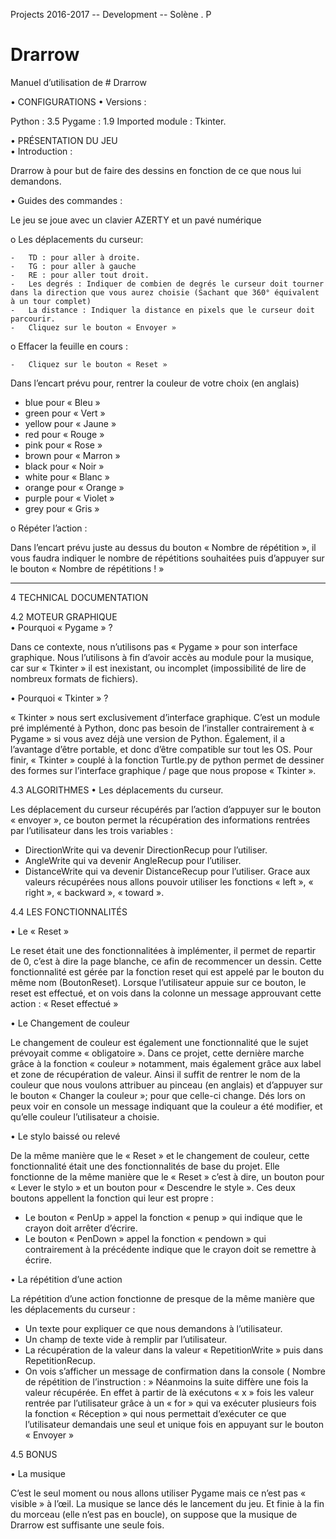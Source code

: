 Projects 2016-2017    --    Development   --    Solène . P

# Drarrow

Manuel d’utilisation de # Drarrow
 

• CONFIGURATIONS
  •	Versions :

Python : 3.5 
Pygame : 1.9
Imported module : Tkinter.


• PRÉSENTATION DU JEU	
  •	Introduction :

Drarrow à pour but de faire des dessins en fonction de ce que nous lui demandons. 

  •	Guides des commandes :

Le jeu se joue avec un clavier AZERTY et un pavé numérique
 
  o	Les déplacements du curseur:

    -	TD : pour aller à droite.
    -	TG : pour aller à gauche
    -	RE : pour aller tout droit.
    -	Les degrés : Indiquer de combien de degrés le curseur doit tourner dans la direction que vous aurez choisie (Sachant que 360° équivalent à un tour complet)
    -	La distance : Indiquer la distance en pixels que le curseur doit parcourir.
    -	Cliquez sur le bouton « Envoyer »

  o	Effacer la feuille en cours :

    -	Cliquez sur le bouton « Reset »
 
Dans l’encart prévu pour, rentrer la couleur de votre choix (en anglais)

   -	blue	pour	« Bleu »
   -	green	pour	« Vert »
   -	yellow	pour	« Jaune »
   -	red	pour	« Rouge »
   -	pink	pour	« Rose »
   -	brown	pour	« Marron »
   -	black	pour	« Noir »
   -	white	pour	« Blanc »
   -	orange	pour	« Orange »
   -	purple	pour	« Violet »
   -	grey	pour	« Gris »

  o	Répéter l’action :

Dans l’encart prévu juste au dessus du bouton « Nombre de répétition », il vous faudra indiquer le nombre de répétitions souhaitées puis d’appuyer sur le bouton « Nombre de répétitions ! »

_____

4	TECHNICAL DOCUMENTATION	

4.2	MOTEUR GRAPHIQUE	
•	Pourquoi « Pygame » ?

Dans ce contexte, nous n’utilisons pas « Pygame » pour son interface graphique. Nous l’utilisons à fin d’avoir accès au module pour la musique, car sur « Tkinter » il est inexistant, ou incomplet (impossibilité de lire de nombreux formats de fichiers).

•	Pourquoi « Tkinter » ?

« Tkinter » nous sert exclusivement d’interface graphique. C’est un module pré implémenté à Python, donc pas besoin de l’installer contrairement à « Pygame » si vous avez déjà une version de Python. Également, il a l’avantage d’être portable, et donc d’être compatible sur tout les OS.
Pour finir, « Tkinter » couplé à la fonction Turtle.py de python permet de dessiner des formes sur l’interface graphique / page que nous propose « Tkinter ».

4.3	ALGORITHMES
•	Les déplacements du curseur.

Les déplacement du curseur récupérés par l’action d’appuyer sur le bouton « envoyer », ce bouton permet la récupération des informations rentrées par l’utilisateur dans les trois variables :
-	DirectionWrite qui va devenir DirectionRecup pour l’utiliser.
-	AngleWrite qui va devenir AngleRecup pour l’utiliser.
-	DistanceWrite qui va devenir DistanceRecup pour l’utiliser. Grace aux valeurs récupérées nous allons pouvoir utiliser les fonctions « left », « right », « backward », « toward ».


4.4	LES FONCTIONNALITÉS	

•	Le « Reset »

Le reset était une des fonctionnalitées à implémenter, il permet de repartir de 0, c’est à dire la page blanche, ce afin de recommencer un dessin.
Cette fonctionnalité est gérée par la fonction reset qui est appelé par le bouton du même nom (BoutonReset).
Lorsque l’utilisateur appuie sur ce bouton, le reset est effectué, et on vois dans la colonne un message approuvant cette action : « Reset effectué »


•	Le Changement de couleur

Le changement de couleur est également une fonctionnalité que le sujet prévoyait comme « obligatoire ».
Dans ce projet, cette dernière marche grâce à la fonction
« couleur » notamment, mais également grâce aux label et zone de récupération de valeur.
Ainsi il suffit de rentrer le nom de la couleur que nous voulons attribuer au pinceau (en anglais) et d’appuyer sur le bouton
« Changer la couleur »; pour que celle-ci change. Dés lors on peux voir en console un message indiquant que la couleur a été modifier, et qu’elle couleur l’utilisateur a choisie.


•	Le stylo baissé ou relevé

De la même manière que le « Reset » et le changement de couleur, cette fonctionnalité était une des fonctionnalités de base du projet. Elle fonctionne de la même manière que le « Reset » c’est à dire, un bouton pour « Lever le stylo » et un bouton pour
« Descendre le style ».
Ces deux boutons appellent la fonction qui leur est propre :

-	Le bouton « PenUp » appel la fonction « penup » qui indique que le crayon doit arrêter d’écrire.
-	Le bouton « PenDown » appel la fonction « pendown » qui contrairement à la précédente indique que le crayon doit se remettre à écrire.


•	La répétition d’une action

La répétition d’une action fonctionne de presque de la même manière que les déplacements du curseur :
-	Un texte pour expliquer ce que nous demandons à l’utilisateur.
-	Un champ de texte vide à remplir par l’utilisateur.
-	La	récupération	de	la	valeur	dans	la	valeur
« RepetitionWrite » puis dans RepetitionRecup.
-	On vois s’afficher un message de confirmation dans la console ( Nombre de répétition de l’instruction : »
Néanmoins la suite diffère une fois la valeur récupérée. En effet à partir de là exécutons « x » fois les valeur rentrée par l’utilisateur grâce à un « for » qui va exécuter plusieurs fois la fonction
« Réception » qui nous permettait d’exécuter ce que l’utilisateur demandais une seul et unique fois en appuyant sur le bouton
« Envoyer »


4.5	BONUS	

•	La musique

C’est le seul moment ou nous allons utiliser Pygame mais ce n’est pas « visible » à l’œil.
La musique se lance dés le lancement du jeu. Et finie à la fin du morceau (elle n’est pas en boucle), on suppose que la musique de Drarrow est suffisante une seule fois.
